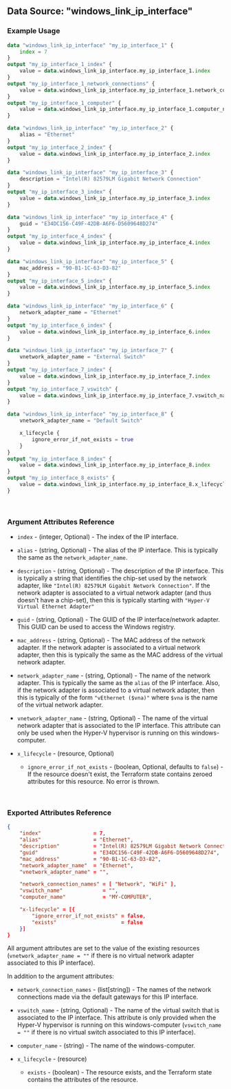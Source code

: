 ## Data Source: "windows_link_ip_interface"

### Example Usage

```terraform
data "windows_link_ip_interface" "my_ip_interface_1" {
    index = 7
}
output "my_ip_interface_1_index" {
    value = data.windows_link_ip_interface.my_ip_interface_1.index
}
output "my_ip_interface_1_network_connections" {
    value = data.windows_link_ip_interface.my_ip_interface_1.network_connection_names
}
output "my_ip_interface_1_computer" {
    value = data.windows_link_ip_interface.my_ip_interface_1.computer_name
}
```

```terraform
data "windows_link_ip_interface" "my_ip_interface_2" {
    alias = "Ethernet"
}
output "my_ip_interface_2_index" {
    value = data.windows_link_ip_interface.my_ip_interface_2.index
}
```

```terraform
data "windows_link_ip_interface" "my_ip_interface_3" {
    description = "Intel(R) 82579LM Gigabit Network Connection"
}
output "my_ip_interface_3_index" {
    value = data.windows_link_ip_interface.my_ip_interface_3.index
}
```

```terraform
data "windows_link_ip_interface" "my_ip_interface_4" {
    guid = "E34DC156-C49F-42DB-A6F6-D5609648D274"
}
output "my_ip_interface_4_index" {
    value = data.windows_link_ip_interface.my_ip_interface_4.index
}
```

```terraform
data "windows_link_ip_interface" "my_ip_interface_5" {
    mac_address = "90-B1-1C-63-D3-82"
}
output "my_ip_interface_5_index" {
    value = data.windows_link_ip_interface.my_ip_interface_5.index
}
```

```terraform
data "windows_link_ip_interface" "my_ip_interface_6" {
    network_adapter_name = "Ethernet"
}
output "my_ip_interface_6_index" {
    value = data.windows_link_ip_interface.my_ip_interface_6.index
}
```

```terraform
data "windows_link_ip_interface" "my_ip_interface_7" {
    vnetwork_adapter_name = "External Switch"
}
output "my_ip_interface_7_index" {
    value = data.windows_link_ip_interface.my_ip_interface_7.index
}
output "my_ip_interface_7_vswitch" {
    value = data.windows_link_ip_interface.my_ip_interface_7.vswitch_name
}
```

```terraform
data "windows_link_ip_interface" "my_ip_interface_8" {
    vnetwork_adapter_name = "Default Switch"

    x_lifecycle {
        ignore_error_if_not_exists = true
    }
}
output "my_ip_interface_8_index" {
    value = data.windows_link_ip_interface.my_ip_interface_8.index
}
output "my_ip_interface_8_exists" {
    value = data.windows_link_ip_interface.my_ip_interface_8.x_lifecycle[0].exists
}
```

<br/>

### Argument Attributes Reference

- `index` - (integer, Optional) -  The index of the IP interface.

- `alias` - (string, Optional) -  The alias of the IP interface.  This is typically the same as the `network_adapter_name`.

- `description` - (string, Optional) -  The description of the IP interface.  This is typically a string that identifies the chip-set used by the network adapter, like `"Intel(R) 82579LM Gigabit Network Connection"`.  If the network adapter is associated to a virtual network adapter (and thus doesn't have a chip-set), then this is typically starting with `"Hyper-V Virtual Ethernet Adapter"`

- `guid` - (string, Optional) -  The GUID of the IP interface/network adapter.  This GUID can be used to access the Windows registry.

- `mac_address` - (string, Optional) -  The MAC address of the network adapter.  If the network adapter is associated to a virtual network adapter, then this is typically the same as the MAC address of the virtual network adapter.

- `network_adapter_name` - (string, Optional) -  The name of the network adapter.  This is typically the same as the `alias` of the IP interface.  Also, if the network adapter is associated to a virtual network adapter, then this is typically of the form `"vEthernet ($vna)"` where `$vna` is the name of the virtual network adapter. 

- `vnetwork_adapter_name` - (string, Optional) -  The name of the virtual network adapter that is associated to the IP interface.  This attribute can only be used when the Hyper-V hypervisor is running on this windows-computer.

- `x_lifecycle` - (resource, Optional)

  - `ignore_error_if_not_exists` - (boolean, Optional, defaults to `false`) -  If the resource doesn't exist, the Terraform state contains zeroed attributes for this resource.  No error is thrown.

<br/>

### Exported Attributes Reference

```json
{
    "index"                 = 7,
    "alias"                 = "Ethernet",
    "description"           = "Intel(R) 82579LM Gigabit Network Connection",
    "guid"                  = "E34DC156-C49F-42DB-A6F6-D5609648D274",
    "mac_address"           = "90-B1-1C-63-D3-82",
    "network_adapter_name"  = "Ethernet",
    "vnetwork_adapter_name" = "",

    "network_connection_names" = [ "Network", "WiFi" ],
    "vswitch_name"             = "",
    "computer_name"            = "MY-COMPUTER",

    "x-lifecycle" = [{
        "ignore_error_if_not_exists" = false,
        "exists"                     = false
    }]
}
```

All argument attributes are set to the value of the existing resources (`vnetwork_adapter_name = ""` if there is no virtual network adapter associated to this IP interface).

In addition to the argument attributes:

- `network_connection_names` - (list[string]) -  The names of the network connections made via the default gateways for this IP interface.
 
- `vswitch_name` - (string, Optional) -  The name of the virtual switch that is associated to the IP interface.  This attribute is only provided when the Hyper-V hypervisor is running on this windows-computer (`vswitch_name = ""` if there is no virtual switch associated to this IP interface).

- `computer_name` - (string) -  The name of the windows-computer.

- `x_lifecycle` - (resource)

  - `exists` - (boolean) -  The resource exists, and the Terraform state contains the attributes of the resource.

<br/>
